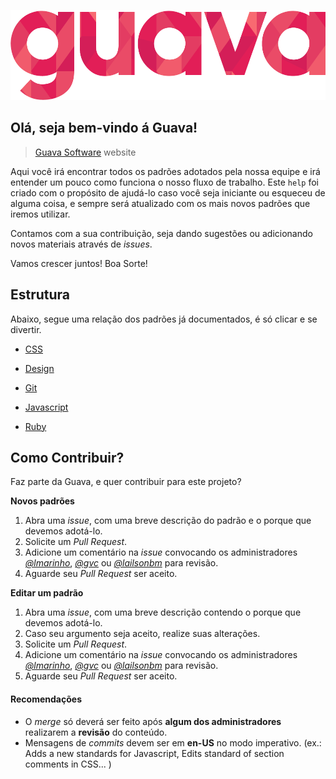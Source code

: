 ![Logo Guava](logo-guava.png "Guava")

## Olá, seja bem-vindo á Guava!

> [Guava Software](http://guava.com.br) website

Aqui você irá encontrar todos os padrões adotados pela nossa equipe e irá entender um pouco como funciona o nosso fluxo de trabalho.
Este `help` foi criado com o propósito de ajudá-lo caso você seja iniciante ou esqueceu de alguma coisa, e sempre será atualizado com os mais novos padrões que iremos utilizar.

Contamos com a sua contribuição, seja dando sugestões ou adicionando novos materiais através de _issues_.

Vamos crescer juntos! Boa Sorte!


## Estrutura

Abaixo, segue uma relação dos padrões já documentados, é só clicar e se divertir.

- [CSS](https://github.com/guava/standards/blob/master/css.md)

- [Design](https://github.com/guava/standards/blob/master/design.md)

- [Git](https://github.com/guava/standards/blob/master/git.md)

- [Javascript](https://github.com/guava/standards/blob/master/javascript.md)

- [Ruby](https://github.com/guava/standards/blob/master/ruby.md)



## Como Contribuir?

Faz parte da Guava, e quer contribuir para este projeto?

**Novos padrões**

1. Abra uma _issue_, com uma breve descrição do padrão e o porque que devemos adotá-lo.
2. Solicite um _Pull Request_.
3. Adicione um comentário na _issue_ convocando os administradores [_@lmarinho_](https://github.com/lmarinho), [_@gvc_](https://github.com/gvc) ou [_@lailsonbm_](https://github.com/lailsonbm) para revisão.
4. Aguarde seu _Pull Request_ ser aceito.

**Editar um padrão**

1. Abra uma _issue_, com uma breve descrição contendo o porque que devemos adotá-lo.
2. Caso seu argumento seja aceito, realize suas alterações.
3. Solicite um _Pull Request_.
4. Adicione um comentário na _issue_ convocando os administradores [_@lmarinho_](https://github.com/lmarinho), [_@gvc_](https://github.com/gvc) ou [_@lailsonbm_](https://github.com/lailsonbm) para revisão.
5. Aguarde seu _Pull Request_ ser aceito.

#### Recomendações

- O _merge_ só deverá ser feito após **algum dos administradores** realizarem a **revisão** do conteúdo.
- Mensagens de _commits_ devem ser em **en-US** no modo imperativo. (ex.: Adds a new standards for Javascript, Edits standard of section comments in CSS... )
